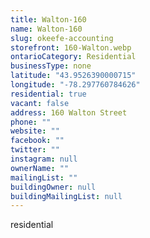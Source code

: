 ```yaml
---
title: Walton-160
name: Walton-160
slug: okeefe-accounting
storefront: 160-Walton.webp
ontarioCategory: Residential
businessType: none
latitude: "43.9526390000715"
longitude: "-78.297760784626"
residential: true
vacant: false
address: 160 Walton Street
phone: ""
website: ""
facebook: ""
twitter: ""
instagram: null
ownerName: ""
mailingList: ""
buildingOwner: null
buildingMailingList: null
---
```


residential

